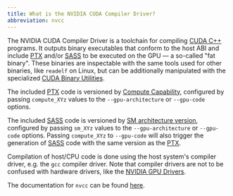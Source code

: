 ```yaml
---
title: What is the NVIDIA CUDA Compiler Driver?
abbreviation: nvcc
---
```


The NVIDIA CUDA Compiler Driver is a toolchain for compiling
[CUDA C++](/gpu-glossary/host-software/cuda-c) programs. It outputs binary
executables that conform to the host ABI and include
[PTX](/gpu-glossary/device-software/parallel-thread-execution) and/or
[SASS](/gpu-glossary/device-software/streaming-assembler) to be executed on the
GPU — a so-called "fat binary". These binaries are inspectable with the same
tools used for other binaries, like `readelf` on Linux, but can be additionally
manipulated with the specialized
[CUDA Binary Utilities](/gpu-glossary/host-software/cuda-binary-utilities).

The included [PTX](/gpu-glossary/device-software/parallel-thread-execution) code
is versioned by
[Compute Capability](/gpu-glossary/device-software/compute-capability),
configured by passing `compute_XYz` values to the `--gpu-architecture` or
`--gpu-code` options.

The included [SASS](/gpu-glossary/device-software/streaming-assembler) code is
versioned by
[SM architecture version](/gpu-glossary/device-hardware/streaming-multiprocessor-architecture),
configured by passing `sm_XYz` values to the `--gpu-architecture` or
`--gpu-code` options. Passing `compute_XYz` to `--gpu-code` will also trigger
the generation of [SASS](/gpu-glossary/device-software/streaming-assembler) code
with the same version as the
[PTX](/gpu-glossary/device-software/parallel-thread-execution).

Compilation of host/CPU code is done using the host system's compiler driver,
e.g. the `gcc` compiler driver. Note that compiler drivers are not to be
confused with hardware drivers, like the
[NVIDIA GPU Drivers](/gpu-glossary/host-software/nvidia-gpu-drivers).

The documentation for `nvcc` can be found
[here](https://docs.nvidia.com/cuda/cuda-compiler-driver-nvcc/).
